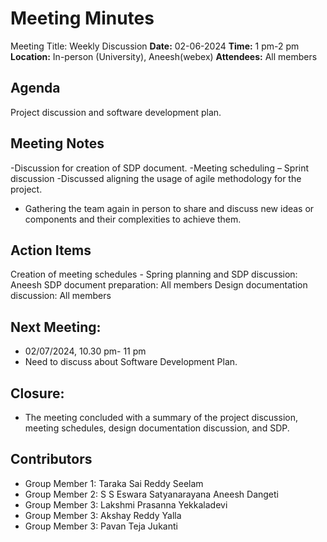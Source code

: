 # Meeting Minutes
Meeting Title: Weekly Discussion
**Date:**  02-06-2024
**Time:** 1 pm-2 pm
**Location:** In-person (University), Aneesh(webex)
**Attendees:** All members
## Agenda
Project discussion and software development plan.
## Meeting Notes
-Discussion for creation of SDP document.
-Meeting scheduling – Sprint discussion
-Discussed aligning the usage of agile methodology for the project.
- Gathering the team again in person to share and discuss new ideas or components and their complexities to achieve them.
## Action Items
Creation of meeting schedules - Spring planning and SDP discussion: Aneesh
SDP document preparation: All members
Design documentation discussion: All members
## Next Meeting:
- 02/07/2024, 10.30 pm- 11 pm
- Need to discuss about Software Development Plan.
## Closure:
- The meeting concluded with a summary of the project discussion, meeting schedules, design documentation discussion, and SDP.

## Contributors
* Group Member 1: Taraka Sai Reddy Seelam
* Group Member 2: S S Eswara Satyanarayana Aneesh Dangeti
* Group Member 3: Lakshmi Prasanna Yekkaladevi
* Group Member 3: Akshay Reddy Yalla
* Group Member 3: Pavan Teja Jukanti

